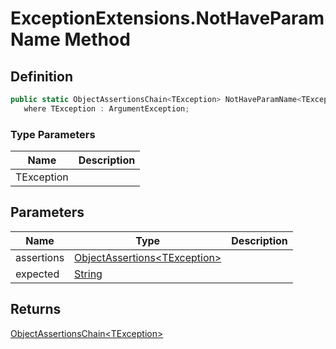 # ExceptionExtensions.NotHaveParamName Method
## Definition

```c#
public static ObjectAssertionsChain<TException> NotHaveParamName<TException>(this ObjectAssertions<TException> assertions, string expected)
   where TException : ArgumentException;
```

### Type Parameters

| Name | Description |
| ---- | ----------- |
| TException |  |

## Parameters

| Name | Type | Description |
| ---- | ---- | ----------- |
| assertions | [ObjectAssertions&lt;TException&gt;](MrKWatkins.Assertions.ObjectAssertions-1.md) |  |
| expected | [String](https://learn.microsoft.com/en-gb/dotnet/api/System.String) |  |

## Returns

[ObjectAssertionsChain&lt;TException&gt;](MrKWatkins.Assertions.ObjectAssertionsChain-1.md)

